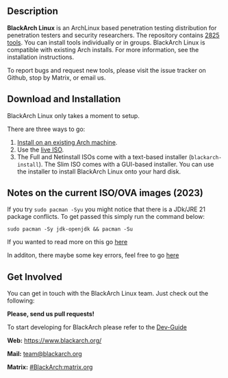 ## Description

**BlackArch Linux** is an ArchLinux based penetration testing distribution for
penetration testers and security researchers. The repository contains
[2825 tools](https://www.blackarch.org/tools.html). You can install tools
individually or in groups. BlackArch Linux is compatible with existing Arch
installs. For more information, see the installation instructions.

To report bugs and request new tools, please visit the issue tracker on Github,
stop by Matrix, or email us.

## Download and Installation

BlackArch Linux only takes a moment to setup.

There are three ways to go:

  1. [Install on an existing Arch machine](https://www.blackarch.org/downloads.html#install-repo).
  2. Use the [live ISO](https://blackarch.org/downloads.html).
  3. The Full and Netinstall ISOs come with a text-based installer
     (`blackarch-install`). The Slim ISO comes with a GUI-based installer.
     You can use the installer to install BlackArch Linux onto your hard disk.

## Notes on the current ISO/OVA images (2023) 
If you try `sudo pacman -Syu` you might notice that there is a JDk/JRE 21 package conflicts. To get passed this simply run the command below:

`sudo pacman -Sy jdk-openjdk && pacman -Su` 

If you wanted to read more on this go [here](https://archlinux.org/news/incoming-changes-in-jdk-jre-21-packages-may-require-manual-intervention/)

In additon, there maybe some key errors, feel free to go [here](https://github.com/BlackArch/blackarch/issues/4290#issuecommnet-2424171751)

## Get Involved

You can get in touch with the BlackArch Linux team. Just check out the following:

**Please, send us pull requests!**

To start developing for BlackArch please refer to the [Dev-Guide](./docs/HOWTO-DEV.md)

**Web:** https://www.blackarch.org/

**Mail:** team@blackarch.org

**Matrix:** [#BlackArch:matrix.org](https://matrix.to/#/#BlackArch:matrix.org)
